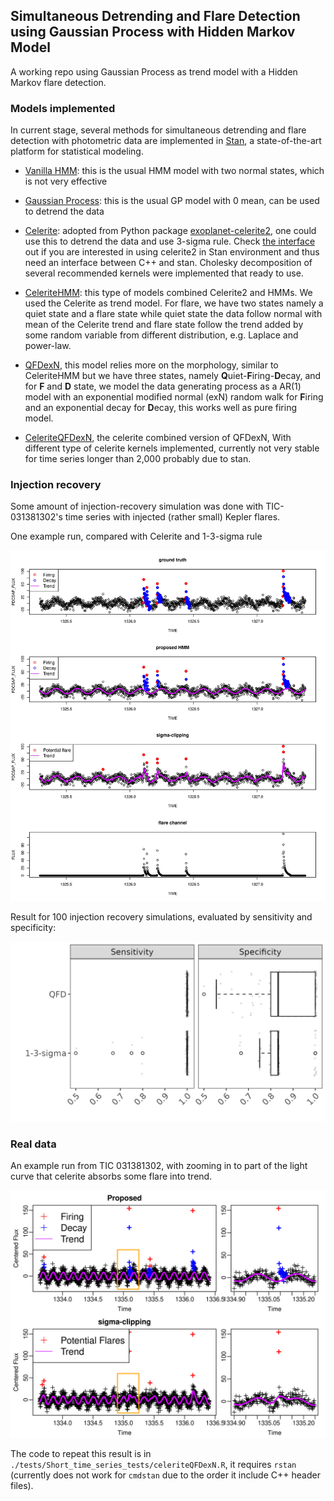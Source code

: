 ## Simultaneous Detrending and Flare Detection using Gaussian Process with Hidden Markov Model

A working repo using Gaussian Process as trend model with a Hidden Markov flare detection.

### Models implemented
In current stage, several methods for simultaneous detrending and flare detection with photometric data are implemented in [Stan](https://mc-stan.org/), a state-of-the-art platform for statistical modeling. 

- [Vanilla HMM](https://github.com/YunyiShen/AstroHMMs/tree/master/Stan/Prototypes/Vanilla): this is the usual HMM model with two normal states, which is not very effective
- [Gaussian Process](https://github.com/YunyiShen/AstroHMMs/tree/master/Stan/Prototypes/GP): this is the usual GP model with 0 mean, can be used to detrend the data
- [Celerite](https://github.com/YunyiShen/AstroHMMs/tree/master/Stan/Prototypes/Celerite/celerite.stan): adopted from Python package [exoplanet-celerite2](https://github.com/exoplanet-dev/celerite2), one could use this to detrend the data and use 3-sigma rule. Check [the interface](https://github.com/YunyiShen/AstroHMMs/tree/master/celerite2/celerite2.hpp) out if you are interested in using celerite2 in Stan environment and thus need an interface between C++ and stan. Cholesky decomposition of several recommended kernels were implemented that ready to use. 



- [CeleriteHMM](https://github.com/YunyiShen/AstroHMMs/tree/master/Stan/Prototypes/CeleriteHMM): this type of models combined Celerite2 and HMMs. We used the Celerite as trend model. For flare, we have two states namely a quiet state and a flare state while quiet state the data follow normal with mean of the Celerite trend and flare state follow the trend added by some random variable from different distribution, e.g. Laplace and power-law.

- [QFDexN](https://github.com/YunyiShen/AstroHMMs/tree/master/Stan/Morphology/QFD/QFDexN.stan), this model relies more on the morphology, similar to CeleriteHMM but we have three states, namely **Q**uiet-**F**iring-**D**ecay, and for **F** and **D** state, we model the data generating process as a AR(1) model with an exponential modified normal (exN) random walk for **F**iring and an exponential decay for **D**ecay, this works well as pure firing model.
- [CeleriteQFDexN](https://github.com/YunyiShen/AstroHMMs/tree/master/Stan/Morphology/QFD/), the celerite combined version of QFDexN, With different type of celerite kernels implemented, currently not very stable for time series longer than 2,000 probably due to stan. 

### Injection recovery

Some amount of injection-recovery simulation was done with TIC-031381302's time series with injected (rather small) Kepler flares. 

One example run, compared with Celerite and 1-3-sigma rule

![](https://github.com/YunyiShen/AstroHMMs/raw/master/Res/Injection_recover/QFD_example_031381302.jpg)

Result for 100 injection recovery simulations, evaluated by sensitivity and specificity:

![](https://github.com/YunyiShen/AstroHMMs/raw/master/Res/Injection_recover/031381302/injection-recoveryz-largeflare.jpg)


### Real data

An example run from TIC 031381302, with zooming in to part of the light curve that celerite absorbs some flare into trend.

![](https://github.com/YunyiShen/AstroHMMs/raw/master/Res/CeleriteQFD/031381302_6000-8000/det_compare2.png)

The code to repeat this result is in `./tests/Short_time_series_tests/celeriteQFDexN.R`, it requires `rstan` (currently does not work for `cmdstan` due to the order it include C++ header files).


